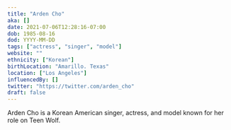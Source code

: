 ```yaml
---
title: "Arden Cho"
aka: []
date: 2021-07-06T12:28:16-07:00
dob: 1985-08-16
dod: YYYY-MM-DD
tags: ["actress", "singer", "model"]
website: ""
ethnicity: ["Korean"]
birthLocation: "Amarillo. Texas"
location: ["Los Angeles"]
influencedBy: []
twitter: "https://twitter.com/arden_cho"
draft: false
---
```


Arden Cho is a Korean American singer, actress, and model known for her role on Teen Wolf.
